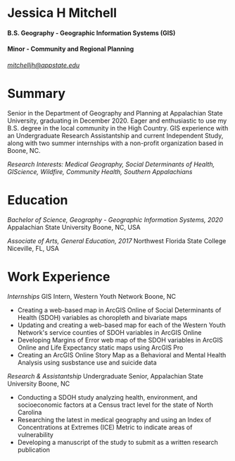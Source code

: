 # Jessica H Mitchell

#### B.S. Geography - Geographic Information Systems (GIS)
#### Minor - Community and Regional Planning

###### mitchelljh@appstate.edu

# Summary

Senior in the Department of Geography and Planning at Appalachian State University, graduating in December 2020. Eager and enthusiastic to use my B.S. degree in the local community in the High Country. GIS experience with an Undergraduate Research Assistantship and current Independent Study, along with two summer internships with a non-profit organization based in Boone, NC.

_Research Interests:_
_Medical Geography, Social Determinants of Health, GIScience, Wildfire, Community Health, Southern Appalachians_

# Education

_Bachelor of Science, Geography - Geographic Information Systems, 2020_
Appalachian State University
Boone, NC, USA

_Associate of Arts, General Education, 2017_
Northwest Florida State College
Niceville, FL, USA

# Work Experience

_Internships_
GIS Intern, Western Youth Network
Boone, NC
- Creating a web-based map in ArcGIS Online of Social Determinants of Health (SDOH) variables as choropleth and bivariate maps
- Updating and creating a web-based map for each of the Western Youth Network's service counties of SDOH variables in ArcGIS Online
- Developing Margins of Error web map of the SDOH variables in ArcGIS Online and Life Expectancy static maps using ArcGIS Pro
- Creating an ArcGIS Online Story Map as a Behavioral and Mental Health Analysis using susbstance use and suicide data

_Research & Assistantship_
Undergraduate Senior, Appalachian State University
Boone, NC
- Conducting a SDOH study analyzing health, environment, and socioeconomic factors at a Census tract level for the state of North Carolina
- Researching the latest in medical geography and using an Index of Concentrations at Extremes (ICE) Metric to indicate areas of vulnerability
- Developing a manuscript of the study to submit as a written research publication
